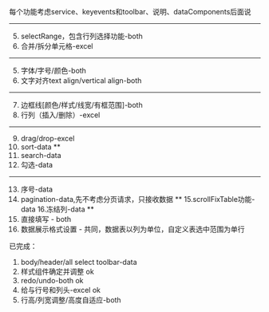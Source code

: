 每个功能考虑service、keyevents和toolbar、说明、dataComponents后面说
***
5. selectRange，包含行列选择功能-both
6. 合并/拆分单元格-excel
***
5. 字体/字号/颜色-both
6. 文字对齐text align/vertical align-both
***
7. 边框线[颜色/样式/线宽/有框范围]-both
8. 行列（插入/删除）-excel
***
9. drag/drop-excel
10. sort-data
**
11. search-data
12. 勾选-data
***
13. 序号-data
14. pagination-data,先不考虑分页请求，只接收数据
**
15.scrollFixTable功能-data
16.冻结列-data
**
17. 直接填写 - both
18. 数据展示格式设置 - 共同，数据表以列为单位，自定义表选中范围为单行

已完成：
1. body/header/all select toolbar-data
1. 样式组件确定并调整 ok
3. redo/undo-both ok
4. 给与行号和列头-excel ok
2. 行高/列宽调整/高度自适应-both